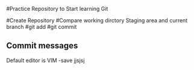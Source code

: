 #Practice Repository to Start learning Git

#Create Repository
#Compare working dirctory Staging area and current branch
#git add
#git commit

## Commit messages

Default editor is VIM
-save
jjsjsj
